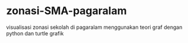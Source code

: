 # zonasi-SMA-pagaralam
visualisasi zonasi sekolah di pagaralam menggunakan teori graf dengan python dan turtle grafik
